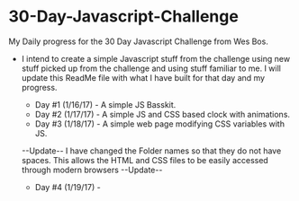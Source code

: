 # 30-Day-Javascript-Challenge
My Daily progress for the 30 Day Javascript Challenge from Wes Bos.

* I intend to create a simple Javascript stuff from the challenge using new stuff picked up from the challenge and using stuff familiar to
  me. I will update this ReadMe file with what I have built for that day and my progress.
  
  * Day #1 (1/16/17) - A simple JS Basskit. 
  * Day #2 (1/17/17) - A simple JS and CSS based clock with animations. 
  * Day #3 (1/18/17) - A simple web page modifying CSS variables with JS.
  
  --Update-- 
  I have changed the Folder names so that they do not have spaces. This allows the HTML and CSS files to be easily accessed through modern browsers
  --Update--
  
  * Day #4 (1/19/17) - 
